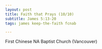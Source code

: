 ```yaml
---
layout: post
title: Faith that Prays (10/10)
subtitle: James 5:13-20
tags: james keep-the-faith fcnab

---
```

First Chinese NA Baptist Church (Vancouver)
